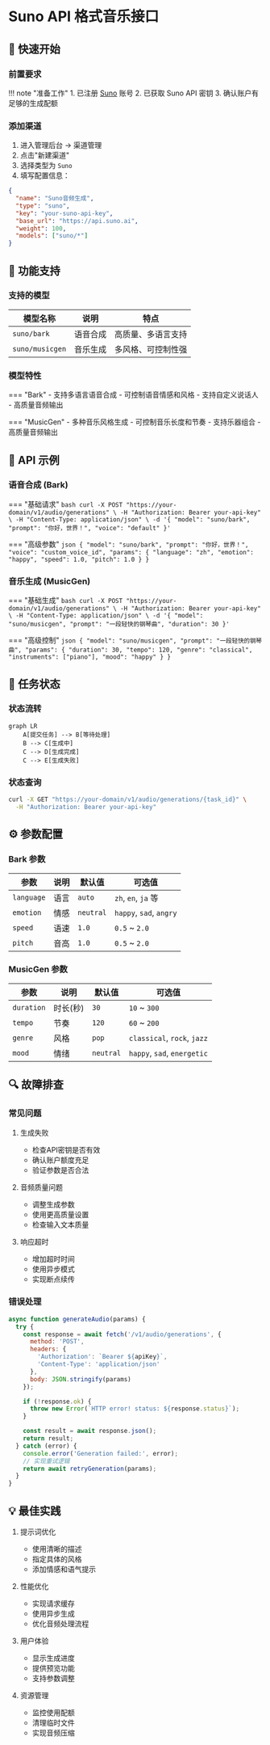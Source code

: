# Suno API 格式音乐接口 

## 🚀 快速开始

### 前置要求

!!! note "准备工作"
    1. 已注册 [Suno](https://suno.ai) 账号
    2. 已获取 Suno API 密钥
    3. 确认账户有足够的生成配额

### 添加渠道

1. 进入管理后台 -> 渠道管理
2. 点击"新建渠道"
3. 选择类型为 `Suno`
4. 填写配置信息：

```json
{
  "name": "Suno音频生成",
  "type": "suno",
  "key": "your-suno-api-key",
  "base_url": "https://api.suno.ai",
  "weight": 100,
  "models": ["suno/*"]
}
```

## 💫 功能支持

### 支持的模型

| 模型名称 | 说明 | 特点 |
|---------|------|------|
| `suno/bark` | 语音合成 | 高质量、多语言支持 |
| `suno/musicgen` | 音乐生成 | 多风格、可控制性强 |

### 模型特性

=== "Bark"
    - 支持多语言语音合成
    - 可控制语音情感和风格
    - 支持自定义说话人
    - 高质量音频输出

=== "MusicGen"
    - 多种音乐风格生成
    - 可控制音乐长度和节奏
    - 支持乐器组合
    - 高质量音频输出

## 📝 API 示例

### 语音合成 (Bark)

=== "基础请求"
    ```bash
    curl -X POST "https://your-domain/v1/audio/generations" \
      -H "Authorization: Bearer your-api-key" \
      -H "Content-Type: application/json" \
      -d '{
        "model": "suno/bark",
        "prompt": "你好，世界！",
        "voice": "default"
      }'
    ```

=== "高级参数"
    ```json
    {
      "model": "suno/bark",
      "prompt": "你好，世界！",
      "voice": "custom_voice_id",
      "params": {
        "language": "zh",
        "emotion": "happy",
        "speed": 1.0,
        "pitch": 1.0
      }
    }
    ```

### 音乐生成 (MusicGen)

=== "基础生成"
    ```bash
    curl -X POST "https://your-domain/v1/audio/generations" \
      -H "Authorization: Bearer your-api-key" \
      -H "Content-Type: application/json" \
      -d '{
        "model": "suno/musicgen",
        "prompt": "一段轻快的钢琴曲",
        "duration": 30
      }'
    ```

=== "高级控制"
    ```json
    {
      "model": "suno/musicgen",
      "prompt": "一段轻快的钢琴曲",
      "params": {
        "duration": 30,
        "tempo": 120,
        "genre": "classical",
        "instruments": ["piano"],
        "mood": "happy"
      }
    }
    ```

## 🔄 任务状态

### 状态流转

```mermaid
graph LR
    A[提交任务] --> B[等待处理]
    B --> C[生成中]
    C --> D[生成完成]
    C --> E[生成失败]
```

### 状态查询

```bash
curl -X GET "https://your-domain/v1/audio/generations/{task_id}" \
  -H "Authorization: Bearer your-api-key"
```

## ⚙️ 参数配置

### Bark 参数

| 参数 | 说明 | 默认值 | 可选值 |
|------|------|--------|--------|
| `language` | 语言 | `auto` | `zh`, `en`, `ja` 等 |
| `emotion` | 情感 | `neutral` | `happy`, `sad`, `angry` |
| `speed` | 语速 | `1.0` | `0.5` ~ `2.0` |
| `pitch` | 音高 | `1.0` | `0.5` ~ `2.0` |

### MusicGen 参数

| 参数 | 说明 | 默认值 | 可选值 |
|------|------|--------|--------|
| `duration` | 时长(秒) | `30` | `10` ~ `300` |
| `tempo` | 节奏 | `120` | `60` ~ `200` |
| `genre` | 风格 | `pop` | `classical`, `rock`, `jazz` |
| `mood` | 情绪 | `neutral` | `happy`, `sad`, `energetic` |

## 🔍 故障排查

### 常见问题

1. 生成失败
   - 检查API密钥是否有效
   - 确认账户额度充足
   - 验证参数是否合法

2. 音频质量问题
   - 调整生成参数
   - 使用更高质量设置
   - 检查输入文本质量

3. 响应超时
   - 增加超时时间
   - 使用异步模式
   - 实现断点续传

### 错误处理

```javascript
async function generateAudio(params) {
  try {
    const response = await fetch('/v1/audio/generations', {
      method: 'POST',
      headers: {
        'Authorization': `Bearer ${apiKey}`,
        'Content-Type': 'application/json'
      },
      body: JSON.stringify(params)
    });

    if (!response.ok) {
      throw new Error(`HTTP error! status: ${response.status}`);
    }

    const result = await response.json();
    return result;
  } catch (error) {
    console.error('Generation failed:', error);
    // 实现重试逻辑
    return await retryGeneration(params);
  }
}
```

## 💡 最佳实践

1. 提示词优化
   - 使用清晰的描述
   - 指定具体的风格
   - 添加情感和语气提示

2. 性能优化
   - 实现请求缓存
   - 使用异步生成
   - 优化音频处理流程

3. 用户体验
   - 显示生成进度
   - 提供预览功能
   - 支持参数调整

4. 资源管理
   - 监控使用配额
   - 清理临时文件
   - 实现音频压缩 